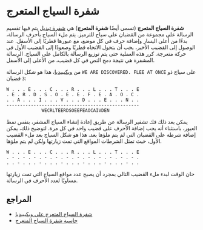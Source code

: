 # شفرة السياج المتعرج

**شفرة السياج المتعرج** (تسمى أيضًا **شفرة المتعرج**) هي [شفرة تبديل](https://ar.wikipedia.org/wiki/تشفير_بالتبديل) يتم فيها تقسيم الرسالة على مجموعة من القضبان على سياج للترميز. يتم ملء السياج بأحرف الرسالة، بدءًا من أعلى اليسار وإضافة حرف في كل موضع، مع عبورها قطريًا إلى الأسفل. عند الوصول إلى القضيب الأخير، يجب أن يتحول الاتجاه قطريًا وصعودًا إلى القضيب الأول في حركة متعرجة. كرر هذه العملية حتى يتم توزيع الرسالة بالكامل على السياج. الرسالة المشفرة هي نتيجة دمج النص في كل قضيب، من الأعلى إلى الأسفل.

من [ويكيبيديا](https://ar.wikipedia.org/wiki/شفرة_السياج_المتعرج)، هذا هو شكل الرسالة `WE ARE DISCOVERED. FLEE AT ONCE` على سياج ذو `3` قضبان:

```
W . . . E . . . C . . . R . . . L . . . T . . . E
. E . R . D . S . O . E . E . F . E . A . O . C .
. . A . . . I . . . V . . . D . . . E . . . N . .
-------------------------------------------------
             WECRLTEERDSOEEFEAOCAIVDEN
```

يمكن بعد ذلك فك تشفير الرسالة عن طريق إعادة إنشاء السياج المشفر، بنفس نمط العبور، باستثناء أنه يجب إضافة الأحرف على قضيب واحد في كل مرة. لتوضيح ذلك، يمكن إضافة شرطة على القضبان التي لم يتم ملؤها بعد. هذا هو شكل السياج بعد ملء القضيب الأول، حيث تمثل الشرطات المواقع التي تمت زيارتها ولكن لم يتم ملؤها.

```
W . . . E . . . C . . . R . . . L . . . T . . . E
. - . - . - . - . - . - . - . - . - . - . - . - .
. . - . . . - . . . - . . . - . . . - . . . - . .
```

حان الوقت لبدء ملء القضيب التالي بمجرد أن يصبح عدد مواقع السياج التي تمت زيارتها مساويًا لعدد الأحرف في الرسالة.

## المراجع

- [شفرة السياج المتعرج على ويكيبيديا](https://ar.wikipedia.org/wiki/شفرة_السياج_المتعرج)
- [حاسبة شفرة السياج المتعرج](https://crypto.interactive-maths.com/rail-fence-cipher.html)
